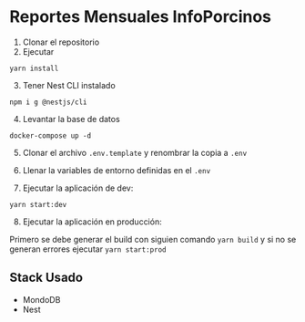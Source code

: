 # Reportes Mensuales InfoPorcinos

1. Clonar el repositorio
2. Ejecutar

```
yarn install
```

3. Tener Nest CLI instalado

```
npm i g @nestjs/cli
```

4. Levantar la base de datos

```
docker-compose up -d
```

5. Clonar el archivo `.env.template` y renombrar la copia a `.env`

6. Llenar la variables de entorno definidas en el `.env`

7. Ejecutar la aplicación de dev:

```
yarn start:dev
```

8. Ejecutar la aplicación en producción:

Primero se debe generar el build con siguien comando `yarn build` y si no se generan errores ejecutar `yarn start:prod`

## Stack Usado

- MondoDB
- Nest
